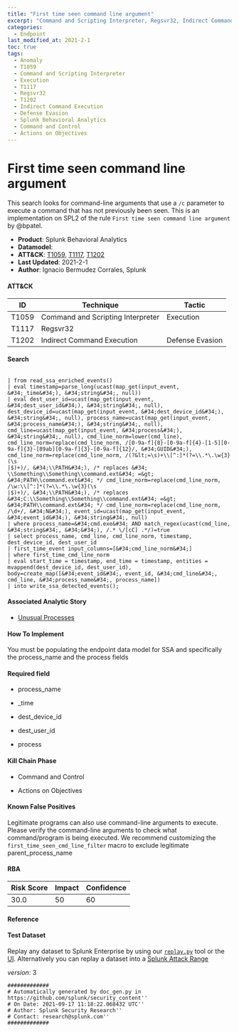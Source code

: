 ```yaml
---
title: "First time seen command line argument"
excerpt: "Command and Scripting Interpreter, Regsvr32, Indirect Command Execution"
categories:
  - Endpoint
last_modified_at: 2021-2-1
toc: true
tags:
  - Anomaly
  - T1059
  - Command and Scripting Interpreter
  - Execution
  - T1117
  - Regsvr32
  - T1202
  - Indirect Command Execution
  - Defense Evasion
  - Splunk Behavioral Analytics
  - Command and Control
  - Actions on Objectives
---
```


# First time seen command line argument

This search looks for command-line arguments that use a `/c` parameter to execute a command that has not previously been seen. This is an implementation on SPL2 of the rule `First time seen command line argument` by @bpatel.

- **Product**: Splunk Behavioral Analytics
- **Datamodel**:
- **ATT&CK**: [T1059](https://attack.mitre.org/techniques/T1059/), [T1117](https://attack.mitre.org/techniques/T1117/), [T1202](https://attack.mitre.org/techniques/T1202/)
- **Last Updated**: 2021-2-1
- **Author**: Ignacio Bermudez Corrales, Splunk


#### ATT&CK

| ID          | Technique   | Tactic       |
| ----------- | ----------- |--------------|
| T1059 | Command and Scripting Interpreter | Execution |
| T1117 | Regsvr32 |  |
| T1202 | Indirect Command Execution | Defense Evasion |


#### Search

```

| from read_ssa_enriched_events() 
| eval timestamp=parse_long(ucast(map_get(input_event, &#34;_time&#34;), &#34;string&#34;, null)) 
| eval dest_user_id=ucast(map_get(input_event, &#34;dest_user_id&#34;), &#34;string&#34;, null), dest_device_id=ucast(map_get(input_event, &#34;dest_device_id&#34;), &#34;string&#34;, null), process_name=ucast(map_get(input_event, &#34;process_name&#34;), &#34;string&#34;, null), cmd_line=ucast(map_get(input_event, &#34;process&#34;), &#34;string&#34;, null), cmd_line_norm=lower(cmd_line), cmd_line_norm=replace(cmd_line_norm, /[0-9a-f]{8}-[0-9a-f]{4}-[1-5][0-9a-f]{3}-[89ab][0-9a-f]{3}-[0-9a-f]{12}/, &#34;GUID&#34;), cmd_line_norm=replace(cmd_line_norm, /(?&lt;=\s)+\\[^:]*(?=\\.*\.\w{3}(\s
|$)+)/, &#34;\\PATH&#34;), /* replaces &#34; \\Something\\Something\\command.ext&#34; =&gt; &#34;PATH\\command.ext&#34; */ cmd_line_norm=replace(cmd_line_norm, /\w:\\[^:]*(?=\\.*\.\w{3}(\s
|$)+)/, &#34;\\PATH&#34;), /* replaces &#34;C:\\Something\\Something\\command.ext&#34; =&gt; &#34;PATH\\command.ext&#34; */ cmd_line_norm=replace(cmd_line_norm, /\d+/, &#34;N&#34;), event_id=ucast(map_get(input_event, &#34;event_id&#34;), &#34;string&#34;, null) 
| where process_name=&#34;cmd.exe&#34; AND match_regex(ucast(cmd_line, &#34;string&#34;, &#34;&#34;), /.* \/[cC] .*/)=true 
| select process_name, cmd_line, cmd_line_norm, timestamp, dest_device_id, dest_user_id 
| first_time_event input_columns=[&#34;cmd_line_norm&#34;] 
| where first_time_cmd_line_norm 
| eval start_time = timestamp, end_time = timestamp, entities = mvappend(dest_device_id, dest_user_id), body=create_map([&#34;event_id&#34;, event_id, &#34;cmd_line&#34;, cmd_line, &#34;process_name&#34;, process_name]) 
| into write_ssa_detected_events();
```

#### Associated Analytic Story

* [Unusual Processes](_stories/unusual_processes)


#### How To Implement
You must be populating the endpoint data model for SSA and specifically the process_name and the process fields

#### Required field

* process_name

* _time

* dest_device_id

* dest_user_id

* process


#### Kill Chain Phase

* Command and Control

* Actions on Objectives


#### Known False Positives
Legitimate programs can also use command-line arguments to execute. Please verify the command-line arguments to check what command/program is being executed. We recommend customizing the `first_time_seen_cmd_line_filter` macro to exclude legitimate parent_process_name



#### RBA

| Risk Score  | Impact      | Confidence   |
| ----------- | ----------- |--------------|
| 30.0 | 50 | 60 |



#### Reference


#### Test Dataset
Replay any dataset to Splunk Enterprise by using our [`replay.py`](https://github.com/splunk/attack_data#using-replaypy) tool or the [UI](https://github.com/splunk/attack_data#using-ui).
Alternatively you can replay a dataset into a [Splunk Attack Range](https://github.com/splunk/attack_range#replay-dumps-into-attack-range-splunk-server)



_version_: 3

```
#############
# Automatically generated by doc_gen.py in https://github.com/splunk/security_content''
# On Date: 2021-09-17 11:18:22.068432 UTC''
# Author: Splunk Security Research''
# Contact: research@splunk.com''
#############
```